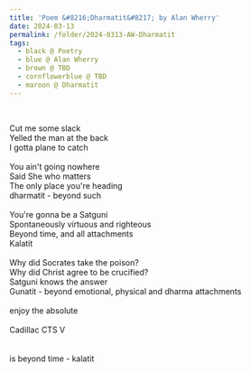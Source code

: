 ```yaml
---
title: 'Poem &#8216;Dharmatit&#8217; by Alan Wherry'
date: 2024-03-13
permalink: /folder/2024-0313-AW-Dharmatit
tags:
  - black @ Poetry
  - blue @ Alan Wherry
  - brown @ TBD
  - cornflowerblue @ TBD
  - maroon @ Dharmatit
---
```


<br>

<p>
Cut me some slack<br>
Yelled the man at the back<br>
I gotta plane to catch<br>
<br>
You ain't going nowhere<br>
Said She who matters<br>
The only place you're heading<br>
dharmatit - beyond such<br>
<br>
You're gonna be a Satguni<br>
Spontaneously virtuous and righteous<br>
Beyond time, and all attachments<br>
Kalatit<br>
<br>
Why did Socrates take the poison?<br>
Why did Christ agree to be crucified?<br>
Satguni knows the answer<br>
Gunatit - beyond emotional, physical and dharma attachments<br>
<br>
enjoy the absolute<br>
<br>
Cadillac CTS V<br>
<br>
<br>
is beyond time - kalatit<br>
</p>